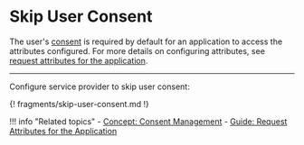 # Skip User Consent

The user's [consent](../../../references/concepts/consent-management/) is required by default for an application to access the attributes configured. For more details on configuring attributes, see [request attributes for the application](../request-attributes/). 

----

Configure service provider to skip user consent:

{! fragments/skip-user-consent.md !}


!!! info "Related topics"
    - [Concept: Consent Management](../../../references/concepts/consent-management/)
    - [Guide: Request Attributes for the Application](../request-attributes/)